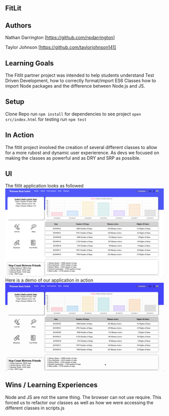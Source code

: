## FitLit 

## Authors

Nathan Darrington [https://github.com/npdarrington]

Taylor Johnson [https://github.com/taylorjohnson141]

## Learning Goals

The Fitlit partner project was intended to help students understand Test Driven Development, how to correctly format/import ES6 Classes how to import Node packages and the difference between Node.js and JS. 

## Setup

Clone Repo
run `npm install` for dependencies
to see project `open src/index.html`
for testing run `npm test`  

## In Action 
The fitlit project involved the creation of several different classes to allow for a more rubost and dynamic user experierence. As devs we focused on making the classes as powerful and as DRY and SRP as possible.

 ## UI
 The fitlit application looks as followed 
 ![Fitlit-dashboard](./readme-assests/Fitlit-dashboard.png)
 Here is a demo of our application in action
  ![Fitlit-dashboard](./readme-assests/Fitlit.gif)
  
## Wins / Learning Experiences
Node and JS are not the same thing. The browser can not use require. This forced us to refactor our classes as well as how we were accessing the different classes in scripts.js
